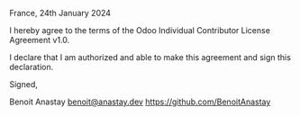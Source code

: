 France, 24th January 2024

I hereby agree to the terms of the Odoo Individual Contributor License
Agreement v1.0.

I declare that I am authorized and able to make this agreement and sign this
declaration.

Signed,

Benoit Anastay benoit@anastay.dev https://github.com/BenoitAnastay
